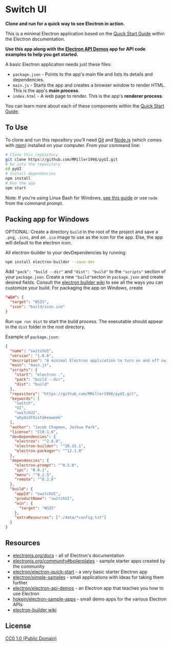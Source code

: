 # Switch UI

**Clone and run for a quick way to see Electron in action.**

This is a minimal Electron application based on the [Quick Start Guide](https://electronjs.org/docs/tutorial/quick-start) within the Electron documentation.

**Use this app along with the [Electron API Demos](https://electronjs.org/#get-started) app for API code examples to help you get started.**

A basic Electron application needs just these files:

- `package.json` - Points to the app's main file and lists its details and dependencies.
- `main.js` - Starts the app and creates a browser window to render HTML. This is the app's **main process**.
- `index.html` - A web page to render. This is the app's **renderer process**.

You can learn more about each of these components within the [Quick Start Guide](https://electronjs.org/docs/tutorial/quick-start).

## To Use

To clone and run this repository you'll need [Git](https://git-scm.com) and [Node.js](https://nodejs.org/en/download/) (which comes with [npm](http://npmjs.com)) installed on your computer. From your command line:

```bash
# Clone this repository
git clone https://github.com/MMiller1998/pyUI.git
# Go into the repository
cd pyUI
# Install dependencies
npm install
# Run the app
npm start
```

Note: If you're using Linux Bash for Windows, [see this guide](https://www.howtogeek.com/261575/how-to-run-graphical-linux-desktop-applications-from-windows-10s-bash-shell/) or use `node` from the command prompt.

## Packing app for Windows

OPTIONAL: Create a directory `build` in the root of the project and save a `.png`, `.icns`, and an `.ico` image to use as the icon for the app. Else, the app will default to the electron icon.

All electron-builder to your devDependencies by running:
```bash
npm install electron-builder --save-dev
```

Add `"pack": "build --dir"` and `"dist": "build"` to the `"scripts"` section of your `package.json`. Create a new `"build"`secton in `package.json` and create desired fields. Consult the [electron builder wiki](https://www.electron.build/) to see all the ways you can customize your build. For packaging the app on Windows, create
```json
"win": {
  "target": "NSIS",
  "icon": "build/icon.ico"
}
```

Run `npm run dist` to start the build process. The executable should appear in the `dist` folder in the root directory.

Example of `package.json`:
```json
{
  "name": "switchUI",
  "version": "1.0.6",
  "description": "A minimal Electron application to turn on and off switch ports",
  "main": "main.js",
  "scripts": {
    "start": "electron .",
    "pack": "build --dir",
    "dist": "build"
  },
  "repository": "https://github.com/MMiller1998/pyUI.git",
  "keywords": [
    "switch",
    "UI",
    "switchUI",
    "whydidthistakeaweek"
  ],
  "author": "Jacob Chapman, Joshua Park",
  "license": "CC0-1.0",
  "devDependencies": {
    "electron": "^2.0.0",
    "electron-builder": "^20.15.1",
    "electron-packager": "^12.1.0"
  },
  "dependencies": {
    "electron-prompt": "^0.5.0",
    "ipc": "0.0.1",
    "menu": "^0.2.5",
    "remote": "^0.2.6"
  },
  "build": {
    "appId": "switchUI",
    "productName": "switchUI",
    "win": {
      "target": "NSIS"
    },
    "extraResources": ["./data/*config.txt"]
  }
}
```

## Resources

- [electronjs.org/docs](https://electronjs.org/docs) - all of Electron's documentation
- [electronjs.org/community#boilerplates](https://electronjs.org/community#boilerplates) - sample starter apps created by the community
- [electron/electron-quick-start](https://github.com/electron/electron-quick-start) - a very basic starter Electron app
- [electron/simple-samples](https://github.com/electron/simple-samples) - small applications with ideas for taking them further
- [electron/electron-api-demos](https://github.com/electron/electron-api-demos) - an Electron app that teaches you how to use Electron
- [hokein/electron-sample-apps](https://github.com/hokein/electron-sample-apps) - small demo apps for the various Electron APIs
- [electron-builder wiki](https://www.electron.build/)

## License

[CC0 1.0 (Public Domain)](LICENSE.md)

